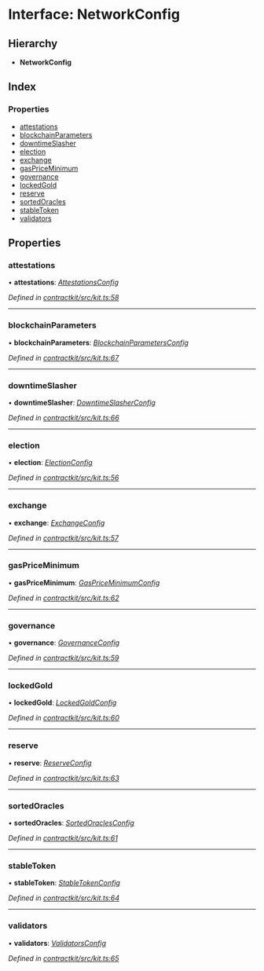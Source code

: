 # Interface: NetworkConfig

## Hierarchy

* **NetworkConfig**

## Index

### Properties

* [attestations](_kit_.networkconfig.md#attestations)
* [blockchainParameters](_kit_.networkconfig.md#blockchainparameters)
* [downtimeSlasher](_kit_.networkconfig.md#downtimeslasher)
* [election](_kit_.networkconfig.md#election)
* [exchange](_kit_.networkconfig.md#exchange)
* [gasPriceMinimum](_kit_.networkconfig.md#gaspriceminimum)
* [governance](_kit_.networkconfig.md#governance)
* [lockedGold](_kit_.networkconfig.md#lockedgold)
* [reserve](_kit_.networkconfig.md#reserve)
* [sortedOracles](_kit_.networkconfig.md#sortedoracles)
* [stableToken](_kit_.networkconfig.md#stabletoken)
* [validators](_kit_.networkconfig.md#validators)

## Properties

###  attestations

• **attestations**: *[AttestationsConfig](_wrappers_attestations_.attestationsconfig.md)*

*Defined in [contractkit/src/kit.ts:58](https://github.com/medhak1/celo-monorepo/blob/master/packages/sdk/contractkit/src/kit.ts#L58)*

___

###  blockchainParameters

• **blockchainParameters**: *[BlockchainParametersConfig](_wrappers_blockchainparameters_.blockchainparametersconfig.md)*

*Defined in [contractkit/src/kit.ts:67](https://github.com/medhak1/celo-monorepo/blob/master/packages/sdk/contractkit/src/kit.ts#L67)*

___

###  downtimeSlasher

• **downtimeSlasher**: *[DowntimeSlasherConfig](_wrappers_downtimeslasher_.downtimeslasherconfig.md)*

*Defined in [contractkit/src/kit.ts:66](https://github.com/medhak1/celo-monorepo/blob/master/packages/sdk/contractkit/src/kit.ts#L66)*

___

###  election

• **election**: *[ElectionConfig](_wrappers_election_.electionconfig.md)*

*Defined in [contractkit/src/kit.ts:56](https://github.com/medhak1/celo-monorepo/blob/master/packages/sdk/contractkit/src/kit.ts#L56)*

___

###  exchange

• **exchange**: *[ExchangeConfig](_wrappers_exchange_.exchangeconfig.md)*

*Defined in [contractkit/src/kit.ts:57](https://github.com/medhak1/celo-monorepo/blob/master/packages/sdk/contractkit/src/kit.ts#L57)*

___

###  gasPriceMinimum

• **gasPriceMinimum**: *[GasPriceMinimumConfig](_wrappers_gaspriceminimum_.gaspriceminimumconfig.md)*

*Defined in [contractkit/src/kit.ts:62](https://github.com/medhak1/celo-monorepo/blob/master/packages/sdk/contractkit/src/kit.ts#L62)*

___

###  governance

• **governance**: *[GovernanceConfig](_wrappers_governance_.governanceconfig.md)*

*Defined in [contractkit/src/kit.ts:59](https://github.com/medhak1/celo-monorepo/blob/master/packages/sdk/contractkit/src/kit.ts#L59)*

___

###  lockedGold

• **lockedGold**: *[LockedGoldConfig](_wrappers_lockedgold_.lockedgoldconfig.md)*

*Defined in [contractkit/src/kit.ts:60](https://github.com/medhak1/celo-monorepo/blob/master/packages/sdk/contractkit/src/kit.ts#L60)*

___

###  reserve

• **reserve**: *[ReserveConfig](_wrappers_reserve_.reserveconfig.md)*

*Defined in [contractkit/src/kit.ts:63](https://github.com/medhak1/celo-monorepo/blob/master/packages/sdk/contractkit/src/kit.ts#L63)*

___

###  sortedOracles

• **sortedOracles**: *[SortedOraclesConfig](_wrappers_sortedoracles_.sortedoraclesconfig.md)*

*Defined in [contractkit/src/kit.ts:61](https://github.com/medhak1/celo-monorepo/blob/master/packages/sdk/contractkit/src/kit.ts#L61)*

___

###  stableToken

• **stableToken**: *[StableTokenConfig](_wrappers_stabletokenwrapper_.stabletokenconfig.md)*

*Defined in [contractkit/src/kit.ts:64](https://github.com/medhak1/celo-monorepo/blob/master/packages/sdk/contractkit/src/kit.ts#L64)*

___

###  validators

• **validators**: *[ValidatorsConfig](_wrappers_validators_.validatorsconfig.md)*

*Defined in [contractkit/src/kit.ts:65](https://github.com/medhak1/celo-monorepo/blob/master/packages/sdk/contractkit/src/kit.ts#L65)*
